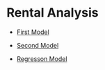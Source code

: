 # Rental Analysis

- [First Model](/firstModel/firstModel.ipynb)

- [Second Model](/secondModel/SecondModel.ipynb)

- [Regresson Model](/RegressionModel(26-11-2022)/lr.ipynb)
